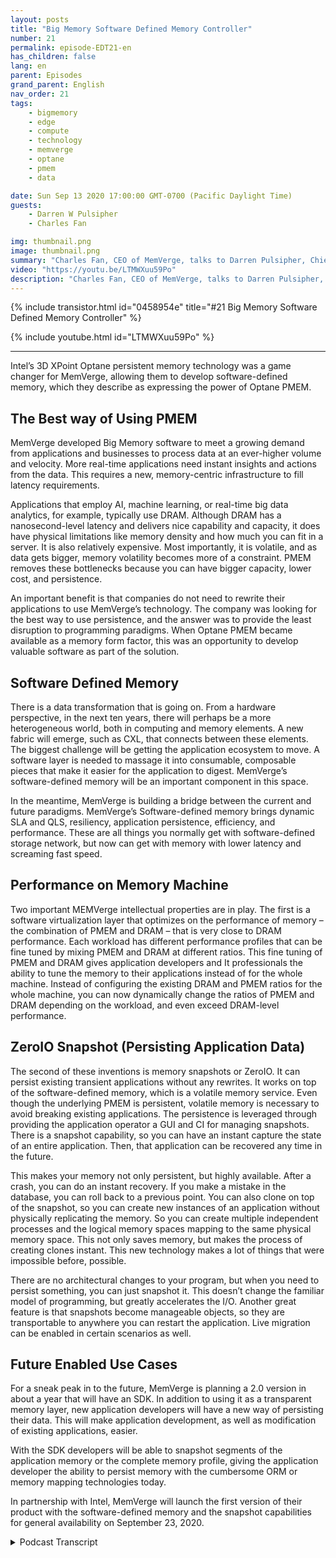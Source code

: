 ```yaml
---
layout: posts
title: "Big Memory Software Defined Memory Controller"
number: 21
permalink: episode-EDT21-en
has_children: false
lang: en
parent: Episodes
grand_parent: English
nav_order: 21
tags:
    - bigmemory
    - edge
    - compute
    - technology
    - memverge
    - optane
    - pmem
    - data

date: Sun Sep 13 2020 17:00:00 GMT-0700 (Pacific Daylight Time)
guests:
    - Darren W Pulsipher
    - Charles Fan

img: thumbnail.png
image: thumbnail.png
summary: "Charles Fan, CEO of MemVerge, talks to Darren Pulsipher, Chief Solutions Architect, Public Sector, Intel, about their new technology, Big Memory software-defined memory controllers. The technology utilizes Intel 3D XPoint Optane persistent memory to efficiently bridge the gap between current and future architectures, while providing bigger capacity, lower cost, and persistence."
video: "https://youtu.be/LTMWXuu59Po"
description: "Charles Fan, CEO of MemVerge, talks to Darren Pulsipher, Chief Solutions Architect, Public Sector, Intel, about their new technology, Big Memory software-defined memory controllers. The technology utilizes Intel 3D XPoint Optane persistent memory to efficiently bridge the gap between current and future architectures, while providing bigger capacity, lower cost, and persistence."
---
```


<div>
{% include transistor.html id="0458954e" title="#21 Big Memory Software Defined Memory Controller" %}

{% include youtube.html id="LTMWXuu59Po" %}
</div>

---

Intel’s 3D XPoint Optane persistent memory technology was a game changer for MemVerge, allowing them to develop software-defined memory, which they describe as expressing the power of Optane PMEM.

## The Best way of Using PMEM

MemVerge developed Big Memory software to meet a growing demand from applications and businesses to process data at an ever-higher volume and velocity. More real-time applications need instant insights and actions from the data. This requires a new, memory-centric infrastructure to fill latency requirements.

Applications that employ AI, machine learning, or real-time big data analytics, for example, typically use DRAM. Although DRAM has a nanosecond-level latency and delivers nice capability and capacity, it does have physical limitations like memory density and how much you can fit in a server. It is also relatively expensive. Most importantly, it is volatile, and as data gets bigger, memory volatility becomes more of a constraint.  PMEM removes these bottlenecks because you can have bigger capacity, lower cost, and persistence.

An important benefit is that companies do not need to rewrite their applications to use MemVerge’s technology. The company was looking for the best way to use persistence, and the answer was to provide the least disruption to programming paradigms. When Optane PMEM became available as a memory form factor, this was an opportunity to develop valuable software as part of the solution.

## Software Defined Memory 

There is a data transformation that is going on. From a hardware perspective, in the next ten years, there will perhaps be a more heterogeneous world, both in computing and memory elements. A new fabric will emerge, such as CXL, that connects between these elements. The biggest challenge will be getting the application ecosystem to move. A software layer is needed to massage it into consumable, composable pieces that make it easier for the application to digest. MemVerge’s software-defined memory will be an important component in this space.

In the meantime, MemVerge is building a bridge between the current and future paradigms. MemVerge’s Software-defined memory brings dynamic SLA and QLS, resiliency, application persistence, efficiency, and performance. These are all things you normally get with software-defined storage network, but now can get with memory with lower latency and screaming fast speed.

## Performance on Memory Machine

Two important MEMVerge intellectual properties are in play. The first is a software virtualization layer that optimizes on the performance of memory – the combination of PMEM and DRAM – that is very close to DRAM performance. Each workload has different performance profiles that can be fine tuned by mixing PMEM and DRAM at different ratios. This fine tuning of PMEM and DRAM gives application developers and It professionals the ability to tune the memory to their applications instead of for the whole machine.   Instead of configuring the existing DRAM and PMEM ratios for the whole machine, you can now dynamically change the ratios of PMEM and DRAM depending on the workload, and even exceed DRAM-level performance.

## ZeroIO Snapshot (Persisting Application Data)

The second of these inventions is memory snapshots or ZeroIO. It can persist existing transient applications without any rewrites.  It works on top of the software-defined memory, which is a volatile memory service. Even though the underlying PMEM is persistent, volatile memory is necessary to avoid breaking existing applications. The persistence is leveraged through providing the application operator a GUI and CI for managing snapshots. There is a snapshot capability, so you can have an instant capture the state of an entire application. Then, that application can be recovered any time in the future.

This makes your memory not only persistent, but highly available. After a crash, you can do an instant recovery. If you make a mistake in the database, you can roll back to a previous point. You can also clone on top of the snapshot, so you can create new instances of an application without physically replicating the memory. So you can create multiple independent processes and the logical memory spaces mapping to the same physical memory space. This not only saves memory, but makes the process of creating clones instant. This new technology makes a lot of things that were impossible before, possible.

There are no architectural changes to your program, but when you need to persist something, you can just snapshot it. This doesn’t change the familiar model of programming, but greatly accelerates the I/O. Another great feature is that snapshots become manageable objects, so they are transportable to anywhere you can restart the application. Live migration can be enabled in certain scenarios as well.

## Future Enabled Use Cases

For a sneak peak in to the future, MemVerge is planning a 2.0 version in about a year that will have an SDK. In addition to using it as a transparent memory layer, new application developers will have a new way of persisting their data. This will make application development, as well as modification of existing applications, easier.

With the SDK developers will be able to snapshot segments of the application memory or the complete memory profile, giving the application developer the ability to persist memory with the cumbersome ORM or memory mapping technologies today.

In partnership with Intel, MemVerge will launch the first version of their product with the software-defined memory and the snapshot capabilities for general availability on September 23, 2020.



<details>
<summary> Podcast Transcript </summary>

<p></p>

</details>
